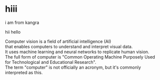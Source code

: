 <html>
<h1>hiii</h1>
<p>i am from kangra</p>
<p>hii hello</p>
<p>Computer vision is a field of artificial intelligence (AI) <br>
that enables computers to understand and interpret visual data. 
<br>It uses machine learning and neural networks to replicate human vision. 
<br>The full form of computer is "Common Operating Machine Purposely Used for Technological and Educational Research".
<br> The term "computer" is not officially an acronym, but it's commonly interpreted as this. </p>




</html>